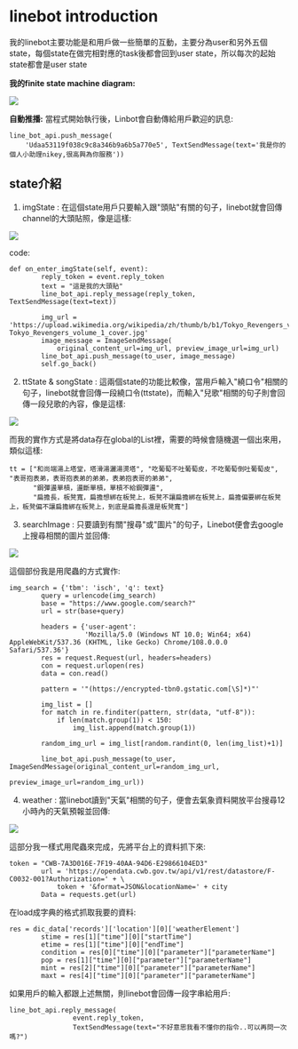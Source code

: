 # linebot introduction

我的linebot主要功能是和用戶做一些簡單的互動，主要分為user和另外五個state，每個state在做完相對應的task後都會回到user state，所以每次的起始state都會是user state

**我的finite state machine diagram:**

![](https://i.imgur.com/SwfLmho.png)

**自動推播:**
當程式開始執行後，Linbot會自動傳給用戶歡迎的訊息:

```
line_bot_api.push_message(
    'Udaa53119f038c9c8a346b9a6b5a770e5', TextSendMessage(text='我是你的個人小助理nikey,很高興為你服務'))
```

## state介紹

1. imgState :
在這個state用戶只要輸入跟"頭貼"有關的句子，linebot就會回傳channel的大頭貼照，像是這樣:

![](https://i.imgur.com/jf6KQdh.jpg)

code:

```
def on_enter_imgState(self, event):
        reply_token = event.reply_token
        text = "這是我的大頭貼"
        line_bot_api.reply_message(reply_token, TextSendMessage(text=text))

        img_url = 'https://upload.wikimedia.org/wikipedia/zh/thumb/b/b1/Tokyo_Revengers_volume_1_cover.jpg/220px-Tokyo_Revengers_volume_1_cover.jpg'
        image_message = ImageSendMessage(
            original_content_url=img_url, preview_image_url=img_url)
        line_bot_api.push_message(to_user, image_message)
        self.go_back()
```

2.  ttState & songState :
這兩個state的功能比較像，當用戶輸入"繞口令"相關的句子，linebot就會回傳一段繞口令(ttstate)，而輸入"兒歌"相關的句子則會回傳一段兒歌的內容，像是這樣:

![](https://i.imgur.com/Vcx9TzJ.jpg)

而我的實作方式是將data存在global的List裡，需要的時候會隨機選一個出來用，類似這樣:

```
tt = ["和尚端湯上塔堂，塔滑湯灑湯燙塔", "吃葡萄不吐葡萄皮，不吃葡萄倒吐葡萄皮", "表哥抱表弟，表哥抱表弟的弟弟，表弟抱表哥的弟弟",
      "鋼彈盪單槓，盪斷單槓，單槓不給鋼彈盪",
      "扁擔長，板凳寬，扁擔想綁在板凳上，板凳不讓扁擔綁在板凳上，扁擔偏要綁在板凳上，板凳偏不讓扁擔綁在板凳上，到底是扁擔長還是板凳寬"]
```

3. searchImage :
只要讀到有關"搜尋"或"圖片"的句子，Linebot便會去google上搜尋相關的圖片並回傳:

![](https://i.imgur.com/5mbiPQy.jpg)

這個部份我是用爬蟲的方式實作:

```
img_search = {'tbm': 'isch', 'q': text}
        query = urlencode(img_search)
        base = "https://www.google.com/search?"
        url = str(base+query)

        headers = {'user-agent':
                   'Mozilla/5.0 (Windows NT 10.0; Win64; x64) AppleWebKit/537.36 (KHTML, like Gecko) Chrome/108.0.0.0 Safari/537.36'}
        res = request.Request(url, headers=headers)
        con = request.urlopen(res)
        data = con.read()

        pattern = '"(https://encrypted-tbn0.gstatic.com[\S]*)"'

        img_list = []
        for match in re.finditer(pattern, str(data, "utf-8")):
            if len(match.group(1)) < 150:
                img_list.append(match.group(1))

        random_img_url = img_list[random.randint(0, len(img_list)+1)]

        line_bot_api.push_message(to_user, ImageSendMessage(original_content_url=random_img_url,
                                                            preview_image_url=random_img_url))
```

4. weather :
當linebot讀到"天氣"相關的句子，便會去氣象資料開放平台搜尋12小時內的天氣預報並回傳:

![](https://i.imgur.com/56KOgqA.jpg)

這部分我一樣式用爬蟲來完成，先將平台上的資料抓下來:

```
token = "CWB-7A3D016E-7F19-40AA-94D6-E29866104ED3"
        url = 'https://opendata.cwb.gov.tw/api/v1/rest/datastore/F-C0032-001?Authorization=' + \
            token + '&format=JSON&locationName=' + city
        Data = requests.get(url)
```

在load成字典的格式抓取我要的資料:

```
res = dic_data['records']['location'][0]['weatherElement']
        stime = res[1]["time"][0]["startTime"]
        etime = res[1]["time"][0]["endTime"]
        condition = res[0]["time"][0]["parameter"]["parameterName"]
        pop = res[1]["time"][0]["parameter"]["parameterName"]
        mint = res[2]["time"][0]["parameter"]["parameterName"]
        maxt = res[4]["time"][0]["parameter"]["parameterName"]
```

如果用戶的輸入都跟上述無關，則linebot會回傳一段字串給用戶:


```
line_bot_api.reply_message(
                event.reply_token,
                TextSendMessage(text="不好意思我看不懂你的指令..可以再問一次嗎?")
```
